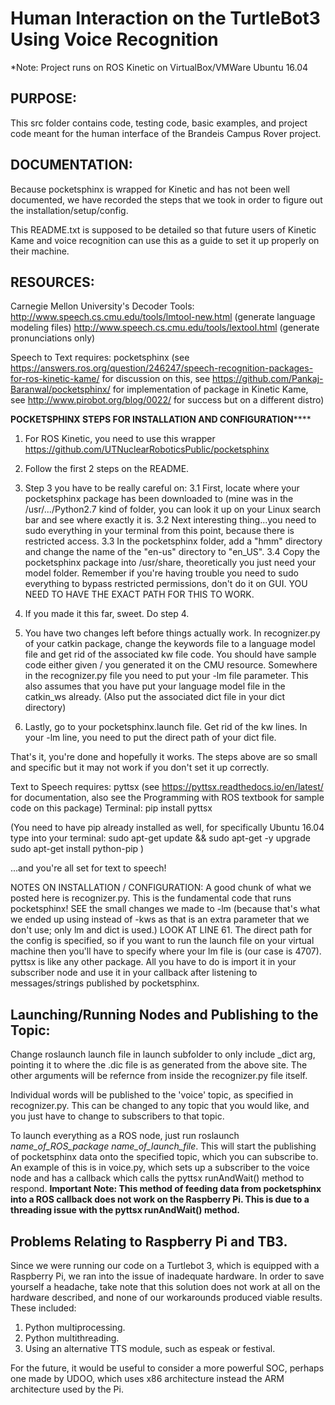 # Human Interaction on the TurtleBot3 Using Voice Recognition
*Note: Project runs on ROS Kinetic on VirtualBox/VMWare Ubuntu 16.04

## PURPOSE:
This src folder contains code, testing code, basic examples, and project code meant for the human interface of the Brandeis Campus Rover project.

## DOCUMENTATION:
Because pocketsphinx is wrapped for Kinetic and has not been well documented, we have recorded the steps that we took in order to figure out the installation/setup/config.

This README.txt is supposed to be detailed so that future users of Kinetic Kame and voice recognition can use this as a guide to set it up properly on their machine.


## RESOURCES:
Carnegie Mellon University's Decoder Tools:
http://www.speech.cs.cmu.edu/tools/lmtool-new.html (generate language modeling files)
http://www.speech.cs.cmu.edu/tools/lextool.html (generate pronunciations only)


Speech to Text requires: pocketsphinx (see https://answers.ros.org/question/246247/speech-recognition-packages-for-ros-kinetic-kame/ for discussion on this, see https://github.com/Pankaj-Baranwal/pocketsphinx/ for implementation of package in Kinetic Kame, see http://www.pirobot.org/blog/0022/ for success but on a different distro)

************POCKETSPHINX STEPS FOR INSTALLATION AND CONFIGURATION****************
1. For ROS Kinetic, you need to use this wrapper https://github.com/UTNuclearRoboticsPublic/pocketsphinx
2. Follow the first 2 steps on the README.
3. Step 3 you have to be really careful on:
  3.1 First, locate where your pocketsphinx package has been downloaded to (mine was in the /usr/.../Python2.7 kind of folder, you
  can look it up on your Linux search bar and see where exactly it is.
  3.2 Next interesting thing...you need to sudo everything in your terminal from this point, because there is restricted access.
  3.3 In the pocketsphinx folder, add a "hmm" directory and change the name of the "en-us" directory to "en_US". 
  3.4 Copy the pocketsphinx package into /usr/share, theoretically you just need your model folder.
  Remember if you're having trouble you need to sudo everything to bypass restricted permissions, don't do it on GUI.
  YOU NEED TO HAVE THE EXACT PATH FOR THIS TO WORK.
  
4. If you made it this far, sweet. Do step 4.
5. You have two changes left before things actually work. In recognizer.py of your catkin package, change the keywords file to a language model file and get rid of the associated kw file code. You should have sample code either given / you generated it on the CMU resource. Somewhere in the recognizer.py file you need to put your -lm file parameter. This also assumes that you have put your language model file in the catkin_ws already. (Also put the associated dict file in your dict directory)
6. Lastly, go to your pocketsphinx.launch file. Get rid of the kw lines. In your -lm line, you need to put the direct path of your dict file.

That's it, you're done and hopefully it works. The steps above are so small and specific but it may not work if you don't set it up correctly.


Text to Speech requires: pyttsx (see https://pyttsx.readthedocs.io/en/latest/ for documentation, also see the Programming with ROS textbook for sample code on this package)
Terminal:
  pip install pyttsx
  
(You need to have pip already installed as well, for specifically Ubuntu 16.04 type into your terminal:
  sudo apt-get update && sudo apt-get -y upgrade
  sudo apt-get install python-pip
)

...and you're all set for text to speech!

NOTES ON INSTALLATION / CONFIGURATION:
A good chunk of what we posted here is recognizer.py. This is the fundamental code that runs pocketsphinx! SEE the small changes we made to -lm (because that's what we ended up using instead of -kws as that is an extra parameter that we don't use; only lm and dict is used.)
LOOK AT LINE 61. The direct path for the config is specified, so if you want to run the launch file on your virtual machine then you'll have to specify where your lm file is (our case is 4707).
pyttsx is like any other package. All you have to do is import it in your subscriber node and use it in your callback after listening to messages/strings published by pocketsphinx.


## Launching/Running Nodes and Publishing to the Topic:
Change roslaunch launch file in launch subfolder to only include _dict arg, pointing it to where the .dic file is as generated from the above site. The other arguments will be refernce from inside the recognizer.py file itself.

Individual words will be published to the 'voice' topic, as specified in recognizer.py. This can be changed to any topic that you would like, and you just have to change to subscribers to that topic.

To launch everything as a ROS node, just run roslaunch *name_of_ROS_package* *name_of_launch_file*. This will start the publishing of pocketsphinx data onto the specified topic, which you can subscribe to. An example of this is in voice.py, which sets up a subscriber to the voice node and has a callback which calls the pyttsx runAndWait() method to respond. __Important Note: This method of feeding data from pocketsphinx into a ROS callback does not work on the Raspberry Pi. This is due to a threading issue with the pyttsx runAndWait() method.__


## Problems Relating to Raspberry Pi and TB3.
Since we were running our code on a Turtlebot 3, which is equipped with a Raspberry Pi, we ran into the issue of inadequate hardware. In order to save yourself a headache, take note that this solution does not work at all on the hardware described, and none of our workarounds produced viable results.
These included:
1. Python multiprocessing.
2. Python multithreading.
3. Using an alternative TTS module, such as espeak or festival.

For the future, it would be useful to consider a more powerful SOC, perhaps one made by UDOO, which uses x86 architecture instead the ARM architecture used by the Pi. 
